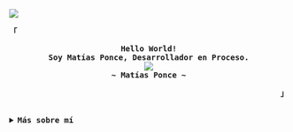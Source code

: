 <img src="https://capsule-render.vercel.app/api?type=waving&color=timeGradient&height=150&section=header&text=Hola%2C%20Soy%20Mat%C3%ADas%20Ponce!&fontSize=35&fontAlignY=20&desc=Desarrollador%20En%20Proceso%20y%20Apasionado%20del%20Dise%C3%B1o&descSize=20&descAlignY=45&animation=twinkling"/>

<div align="justify">

<p align="left"><strong><samp>「</samp></strong></p>
  <p align="center">
    <samp>
      <b>
        Hello World!
      <br>
        Soy Matías Ponce, Desarrollador en Proceso.
      </b>
      <br>
        <img src="https://readme-typing-svg.herokuapp.com?font=Iosevka&size=16&color=67B7C9&center=true&width=410&height=45&lines=El+desarrollo+de+proyectos+es+mi+pasion;Buscando+mi+primer+desafío+profesional."/>
      <br>
      <b>
        ~ Matías Ponce ~
      </b>
    </samp>
  </p>
<p align="right"><strong><samp>」</samp></strong></p>

<br>

<details>
<summary><samp><b>Más sobre mí</b></samp></summary>

## Hola, soy Matías <img src="https://user-images.githubusercontent.com/1303154/88677602-1635ba80-d120-11ea-84d8-d263ba5fc3c0.gif" width="30px" alt="hi"/>

<img align="right" width=150px height=150px alt="sticker" src="https://media.giphy.com/media/TEnXkcsHrP4YedChhA/giphy.gif"/>

🎓 Ingeniero en Informática, titulado con distinción máxima (6.7)  
💡 Amante del diseño intuitivo, las interfaces agradables y la programación limpia  
🚀 Buscando mi primer empleo en el área de desarrollo web  
📚 Actualmente reforzando mis conocimientos en backend y bases de datos  
⚡ Dato curioso: Me encanta aprender nuevas herramientas, probar cosas visuales y automatizar tareas


## 💻 Tecnologías


<table>
  <tr>
    <td>
      <img height="250" src="https://media.giphy.com/media/JIX9t2j0ZTN9S/giphy.gif" alt="cat" />
    </td>
    <td style="vertical-align: top; padding-left: 20px;">
      <h3>Lenguajes de programación</h3>
      <img src="https://img.shields.io/badge/java-%23ED8B00.svg?style=flat&logo=java&logoColor=white" alt="Java" />&nbsp;
      <img src="https://img.shields.io/badge/javascript-%23323330.svg?style=flat&logo=javascript&logoColor=%23F7DF1E" alt="JavaScript" />&nbsp;
      <img src="https://img.shields.io/badge/python-%2303776a.svg?style=flat&logo=python&logoColor=white" alt="Python" />
      <h3>Bases de datos</h3>
      <img src="https://img.shields.io/badge/mysql-%2300f.svg?style=flat&logo=mysql&logoColor=white" alt="MySQL" />&nbsp;
      <img src="https://img.shields.io/badge/postgresql-%23336791.svg?style=flat&logo=postgresql&logoColor=white" alt="PostgreSQL" />
            <h3>Frameworks y librerías</h3>
      <img src="https://img.shields.io/badge/react-%2361DAFB.svg?style=flat&logo=react&logoColor=black" alt="React" />&nbsp;
      <img src="https://img.shields.io/badge/node.js-%23339933.svg?style=flat&logo=node.js&logoColor=white" alt="Node.js" />&nbsp;
      <img src="https://img.shields.io/badge/spring-%236DB33F.svg?style=flat&logo=spring&logoColor=white" alt="Spring" />
      <h3>Herramientas y plataformas</h3>
      <img src="https://img.shields.io/badge/git-%23F05033.svg?style=flat&logo=git&logoColor=white" alt="Git" />&nbsp;
      <img src="https://img.shields.io/badge/github-%23121011.svg?style=flat&logo=github&logoColor=white" alt="GitHub" />&nbsp;
      <img src="https://img.shields.io/badge/firebase-%23FFCA28.svg?style=flat&logo=firebase&logoColor=black" alt="Firebase" />&nbsp;
      <img src="https://img.shields.io/badge/linux-%23FCC624.svg?style=flat&logo=linux&logoColor=black" alt="Linux" />&nbsp;
      <img src="https://img.shields.io/badge/figma-%23F24E1E.svg?style=flat&logo=figma&logoColor=white" alt="Figma" />&nbsp;
      <img src="https://img.shields.io/badge/adobephotoshop-%2331A8FF.svg?style=flat&logo=adobephotoshop&logoColor=white" alt="Photoshop" />

  </tr>
</table>


      




##

## 📊 GitHub Stats

![](https://github-readme-streak-stats.herokuapp.com/?user=Juan-Matias&theme=tokyonight&hide_border=false)  
![](https://github-readme-stats.vercel.app/api/top-langs/?username=Juan-Matias&theme=tokyonight&hide_border=false&layout=compact)

##

## ✍️ Frase Dev

![](https://quotes-github-readme.vercel.app/api?type=horizontal&theme=radical)

[![](https://visitcount.itsvg.in/api?id=Juan-Matias&icon=7&color=6)](https://visitcount.itsvg.in)

##

<img src="https://capsule-render.vercel.app/api?type=waving&color=timeGradient&height=150&section=footer&text=Gracias%20por%20visitar%20mi%20perfil!&fontSize=35&fontAlignY=65&desc=%C2%A1Explora%20mis%20proyectos%20y%20conectemos!&descSize=20&descAlignY=88&animation=twinkling"/>

